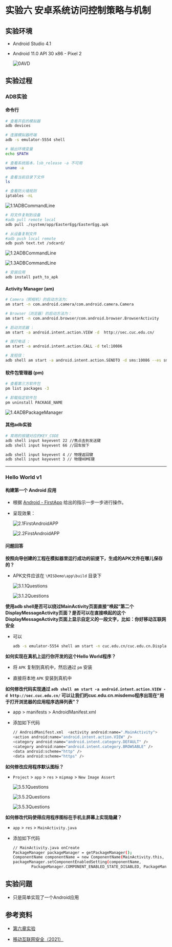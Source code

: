 # 实验六 安卓系统访问控制策略与机制

## 实验环境

- Android Studio 4.1

- Android 11.0 API 30 x86 - Pixel 2

    ![0AVD](imgs/0AVD.PNG)

## 实验过程

### ADB实验

#### 命令行

```bash
# 查看开启的模拟器
adb devices

# 连接模拟器终端
adb -s emulator-5554 shell

# 输出环境变量
echo $PATH

# 查看系统版本，lsb_release -a 不可用
uname -a

# 查看当前目录下文件
ls

# 查看防火墙规则
iptables -nL
```

![1.1ADBCommandLine](imgs/1.1ADBCommandLine.PNG)

```bash
# 将文件复制到设备
#adb pull remote local
adb pull ./system/app/EasterEgg/EasterEgg.apk

# 从设备复制文件
#adb push local remote
adb push text.txt /sdcard/
```

![1.2ADBCommandLine](imgs/1.2ADBCommandLine.PNG)

![1.3ADBCommandLine](imgs/1.3ADBCommandLine.PNG)

```bash
# 安装应用
adb install path_to_apk
```

#### Activity Manager (am)

```bash
# Camera（照相机）的启动方法为:
am start -n com.android.camera/com.android.camera.Camera

# Browser（浏览器）的启动方法为：
am start -n com.android.browser/com.android.browser.BrowserActivity

# 启动浏览器 :
am start -a android.intent.action.VIEW -d  http://sec.cuc.edu.cn/

# 拨打电话 :
am start -a android.intent.action.CALL -d tel:10086

# 发短信：
adb shell am start -a android.intent.action.SENDTO -d sms:10086 --es sms_body ye --ez exit_on_sent true
```

#### 软件包管理器 (pm)

```bash
# 查看第三方软件包
pm list packages -3

# 卸载指定软件包
pm uninstall PACKAGE_NAME
```

![1.4ADBPackageManager](imgs/1.4ADBPackageManager.PNG)

#### 其他adb实验

```bash
# 常用的按键对应的KEY_CODE
adb shell input keyevent 22 //焦点去到发送键
adb shell input keyevent 66 //回车按下

adb shell input keyevent 4 // 物理返回键
adb shell input keyevent 3 // 物理HOME键
```

---

### Hello World v1

#### 构建第一个 Android 应用

- 根据 [Android - FirstApp](https://developer.android.google.cn/training/basics/firstapp) 给出的指示一步一步进行操作。

- 呈现效果：

    ![2.1FirstAndroidAPP](imgs/2.1FirstAndroidAPP.PNG)

    ![2.2FirstAndroidAPP](imgs/2.2FirstAndroidAPP.PNG)


#### 问题回答

**按照向导创建的工程在模拟器里运行成功的前提下，生成的APK文件在哪儿保存的？**

- APK文件应该在 `\MISDemo\app\build` 目录下

    ![3.1.1Questions](imgs/3.1.1Questions.PNG)

    ![3.1.2Questions](imgs/3.1.2Questions.PNG)

**使用adb shell是否可以绕过MainActivity页面直接“唤起”第二个DisplayMessageActivity页面？是否可以在直接唤起的这个DisplayMessageActivity页面上显示自定义的一段文字，比如：你好移动互联网安全**

- 可以

    ```bash
    adb -s emulator-5554 shell am start -n cuc.edu.cn/cuc.edu.cn.DisplayMessageActivity --es "cuc.edu.cn.MESSAGE" "你好移动互联网安全"
    ```

**如何实现在真机上运行你开发的这个Hello World程序？**

- 将 `APK` 复制到真机中，然后通过 `pm` 安装

- 直接将本地 `APK` 安装到真机中

**如何修改代码实现通过 `adb shell am start -a android.intent.action.VIEW -d http://sec.cuc.edu.cn/` 可以让我们的cuc.edu.cn.misdemo程序出现在“用于打开浏览器的应用程序选择列表”？**

- app > manifests > AndroidManifest.xml

- 添加如下代码

    ```bash
    // AndroidManifest.xml  <activity android:name=".MainActivity">
    <action android:name="android.intent.action.VIEW" />
    <category android:name="android.intent.category.DEFAULT" />
    <category android:name="android.intent.category.BROWSABLE" />
    <data android:scheme="http" />
    <data android:scheme="https" />
    ```

**如何修改应用程序默认图标？**

- `Project` > `app` > `res` > `mipmap` > `New Image Assert`

    ![3.5.1Questions](imgs/3.5.1Questions.PNG)

    ![3.5.2Questions](imgs/3.5.2Questions.PNG)

    ![3.5.3Questions](imgs/3.5.3Questions.PNG)

**如何修改代码使得应用程序图标在手机主屏幕上实现隐藏？**

- `app` > `res` > `MainActivity.java`

- 添加如下代码

    ```bash
    // MainActivity.java onCreate
    PackageManager packageManager = getPackageManager();
    ComponentName componentName = new ComponentName(MainActivity.this, MainActivity.class);
    packageManager.setComponentEnabledSetting(componentName,
            PackageManager.COMPONENT_ENABLED_STATE_DISABLED, PackageManager.DONT_KILL_APP);
    ```



## 实验问题

- 只是简单实现了一个Android应用

## 参考资料

- [第六章实验](https://c4pr1c3.github.io/cuc-mis/chap0x06/exp.html#hello-world-v1)

- [移动互联网安全（2021）](https://www.bilibili.com/video/BV1rr4y1A7nz?p=100)